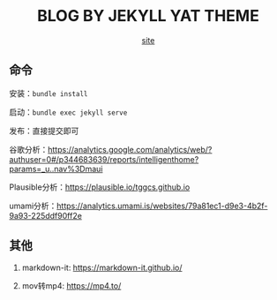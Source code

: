 <div align="center">
  <br>
  <h1>BLOG BY JEKYLL YAT THEME</h1>
  <a href="https://tggcs.github.io/">site</a>
</div>

## 命令

安装：`bundle install`

启动：`bundle exec jekyll serve`

发布：直接提交即可

谷歌分析：https://analytics.google.com/analytics/web/?authuser=0#/p344683639/reports/intelligenthome?params=_u..nav%3Dmaui

Plausible分析：https://plausible.io/tggcs.github.io

umami分析：https://analytics.umami.is/websites/79a81ec1-d9e3-4b2f-9a93-225ddf90ff2e

## 其他

1. markdown-it: https://markdown-it.github.io/

2. mov转mp4: https://mp4.to/